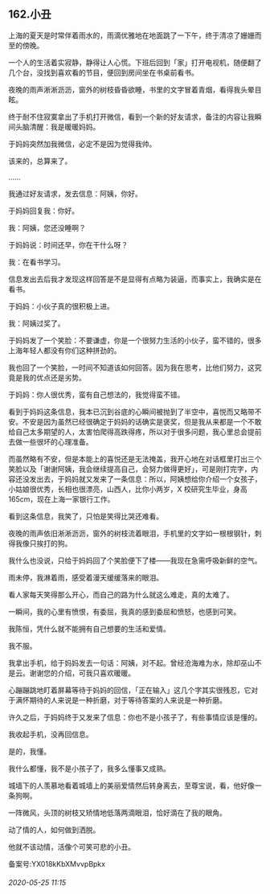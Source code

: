 ## 162.小丑
上海的夏天是时常伴着雨水的，雨滴优雅地在地面跳了一下午，终于清凉了姗姗而至的傍晚。


一个人的生活着实寂静，静得让人心慌。下班后回到「家」打开电视机，随便翻了几个台，没找到喜欢看的节目，便回到房间坐在书桌前看书。


夜晚的雨声淅淅沥沥，窗外的树枝昏昏欲睡，书里的文字冒着青烟，看得我头晕目眩。


终于耐不住寂寞拿出了手机打开微信，看到一个新的好友请求，备注的内容让我瞬间头脑清醒：我是暖暖妈妈。


于妈妈突然加我微信，必定不是因为觉得我帅。


该来的，总算来了。


……


我通过好友请求，发去信息：阿姨，你好。


于妈妈回复我：你好。


我：阿姨，您还没睡啊？


于妈妈说：时间还早，你在干什么呀？


我：在看书学习。


信息发出去后我才发现这样回答是不是显得有点略为装逼，而事实上，我确实是在看书。


于妈妈：小伙子真的很积极上进。


我：阿姨过奖了。


于妈妈发了一个笑脸：不要谦虚，你是一个很努力生活的小伙子，蛮不错的，很多上海年轻人都没有你们这种拼劲的。


我也回了一个笑脸，一时间不知道该如何回答。因为我在思考，比他们努力，这究竟是我的优点还是劣势。


于妈妈：你人很优秀，蛮有自己想法的，我觉得蛮不错。


看到于妈妈这条信息，我本已沉到谷底的心瞬间被抛到了半空中，喜悦而又略带不安。不安是因为虽然已经很确定于妈妈的话确实是褒奖，但是我从来都是一个不敢给自己太多期望的人，太害怕爬得高跌得疼，所以对于很多问题，我心里总会提前去做一些很坏的心理准备。


而虽然略有不安，但是本能上的喜悦还是无法掩盖，我开心地在对话框里打出三个笑脸以及「谢谢阿姨，我会继续提高自己，会努力做得更好」，可是刚打完字，内容还没发出去，于妈妈就又发来了一条信息：所以，阿姨想给你介绍一个女孩子，小姑娘很优秀，长相也很漂亮，山西人，比你小两岁，X 校研究生毕业，身高 165cm，现在上海一家银行工作。


看到这条信息，我笑了，只怕是笑得比哭还难看。


夜晚的雨声依旧淅淅沥沥，窗外的树枝流着眼泪，手机里的文字如一根根钢针，刺得我像只挨打的狗。


我什么也没说，只给于妈妈回了个笑脸便下了楼——我现在急需呼吸新鲜的空气。


雨未停，我淋着雨，感受着漫天缓缓落来的眼泪。


看人家每天笑得那么开心，而自己的路为什么就这么难走，真的太难了。


一瞬间，我的心里有愤恨，有委屈，我真的感到委屈和愤怒，也感到可笑。


我陈恒，凭什么就不能拥有自己想要的生活和爱情。


我不服。


我拿出手机，给于妈妈发去一句话：阿姨，对不起。曾经沧海难为水，除却巫山不是云。谢谢您的介绍，可我只喜欢暖暖。


心蹦蹦跳地盯着屏幕等待于妈妈的回信，「正在输入」这几个字其实很残忍，它对于满怀期待的人来说是一种折磨，对于等待答案的人来说是一种折磨。


许久之后，于妈妈终于又发来了信息：你也不是小孩子了，有些事情应该是懂的。


我收起手机，没再回信息。


是的，我懂。


我什么都懂，我不是小孩子了，我多么懂事又成熟。


城墙下的人羡慕地看着城墙上的美丽爱情然后转身离去，至尊宝说，看，他好像一条狗啊。


一阵微风，头顶的树枝又矫情地低落两滴眼泪，恰好滴在了我的眼角。


动了情的人，如何做到洒脱。


他就不该动情，活像个可笑可悲的小丑。


备案号:YX018kKbXMvvpBpkx


###### 2020-05-25 11:15
